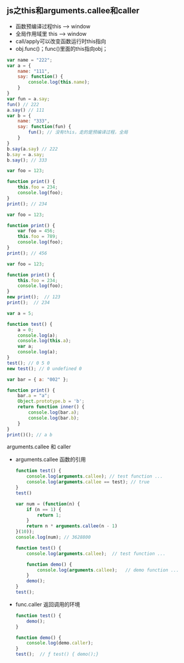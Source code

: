 ## js之this和arguments.callee和caller

- 函数预编译过程this --> window
- 全局作用域里 this --> window
- call/apply可以改变函数运行时this指向
- obj.func()；func()里面的this指向obj；



```javascript
var name = "222";
var a = {
    name: "111",
    say: function() {
        console.log(this.name);
    }
}
var fun = a.say;
fun() // 222
a.say() // 111
var b = {
    name: "333",
    say: function(fun) {
        fun(); // 没有this，走的是预编译过程，全局
    }
}
b.say(a.say) // 222
b.say = a.say;
b.say(); // 333
```

```javascript
var foo = 123;

function print() {
    this.foo = 234;
    console.log(foo);
}
print(); // 234
```

```javascript
var foo = 123;

function print() {
    var foo = 456;
    this.foo = 789;
    console.log(foo);
}
print(); // 456
```

```javascript
var foo = 123;

function print() {
    this.foo = 234;
    console.log(foo);
}
new print();  // 123
print();  // 234
```

```javascript
var a = 5;

function test() {
    a = 0;
    console.log(a);
    console.log(this.a);
    var a;
    console.log(a);
}
test(); // 0 5 0 
new test(); // 0 undefined 0
```

```javascript
var bar = { a: "002" };

function print() {
    bar.a = "a";
    Object.prototype.b = 'b';
    return function inner() {
        console.log(bar.a);
        console.log(bar.b);
    }
}
print()(); // a b
```





arguments.callee 和 caller

- arguments.callee   函数的引用

  ```javascript
  function test() {
      console.log(arguments.callee); // test function ...
      console.log(arguments.callee == test); // true
  }
  test()
  ```
  ```javascript
  var num = (function(n) {
      if (n == 1) {
          return 1;
      }
      return n * arguments.callee(n - 1)
  }(10));
  console.log(num); // 3628800
  ```
  ```javascript
  function test() {
      console.log(arguments.callee);  // test function ...
  
      function demo() {
          console.log(arguments.callee);   // demo function ...
      }
      demo();
  }
  test();
  ```

- func.caller 返回调用的环境

  ```javascript
  function test() {
      demo();
  }
  
  function demo() {
      console.log(demo.caller);
  }
  test();  // ƒ test() { demo();}
  ```

